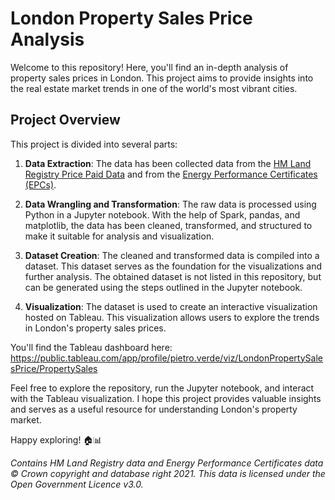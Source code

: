 # London Property Sales Price Analysis

Welcome to this repository! Here, you'll find an in-depth analysis of property sales prices in London. This project aims to provide insights into the real estate market trends in one of the world's most vibrant cities.

## Project Overview

This project is divided into several parts:

1. **Data Extraction**: The data has been collected data from the [HM Land Registry Price Paid Data](https://www.gov.uk/government/statistical-data-sets/price-paid-data-downloads) and from the [Energy Performance Certificates (EPCs)](https://epc.opendatacommunities.org/).

2. **Data Wrangling and Transformation**: The raw data is processed using Python in a Jupyter notebook. With the help of Spark, pandas, and matplotlib, the data has been cleaned, transformed, and structured to make it suitable for analysis and visualization.

3. **Dataset Creation**: The cleaned and transformed data is compiled into a dataset. This dataset serves as the foundation for the visualizations and further analysis. The obtained dataset is not listed in this repository, but can be generated using the steps outlined in the Jupyter notebook.

4. **Visualization**: The dataset is used to create an interactive visualization hosted on Tableau. This visualization allows users to explore the trends in London's property sales prices.

You'll find the Tableau dashboard here: https://public.tableau.com/app/profile/pietro.verde/viz/LondonPropertySalesPrice/PropertySales

Feel free to explore the repository, run the Jupyter notebook, and interact with the Tableau visualization. I hope this project provides valuable insights and serves as a useful resource for understanding London's property market.

Happy exploring! 🏠📊




*Contains HM Land Registry data and Energy Performance Certificates data © Crown copyright and database right 2021. This data is licensed under the Open Government Licence v3.0.*
